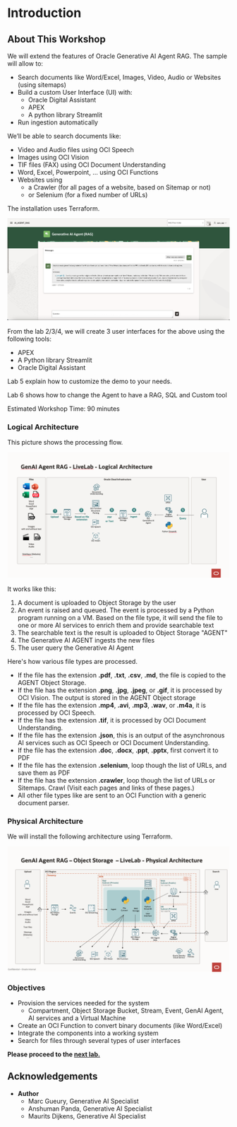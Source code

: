 
# Introduction

## About This Workshop
We will extend the features of Oracle Generative AI Agent RAG. The sample will allow to:
- Search documents like Word/Excel, Images, Video, Audio or Websites (using sitemaps)
- Build a custom User Interface (UI) with: 
    - Oracle Digital Assistant
    - APEX
    - A python library Streamlit  
- Run ingestion automatically

We’ll be able to search documents like:
- Video and Audio files using OCI Speech
- Images using OCI Vision
- TIF files (FAX) using OCI Document Understanding
- Word, Excel, Powerpoint, ... using OCI Functions
- Websites using 
    - a Crawler (for all pages of a website, based on Sitemap or not) 
    - or Selenium (for a fixed number of URLs)   

The installation uses Terraform.

![Screenshot](images/when-was-jazz-created.png)

From the lab 2/3/4, we will create 3 user interfaces for the above using the following tools:
- APEX
- A Python library Streamlit  
- Oracle Digital Assistant
    
Lab 5 explain how to customize the demo to your needs.

Lab 6 shows how to change the Agent to have a RAG, SQL and Custom tool

Estimated Workshop Time: 90 minutes

### Logical Architecture

This picture shows the processing flow.

![Architecture](images/logical-architecture.png)

It works like this:
1. A document is uploaded to Object Storage by the user
1. An event is raised and queued. The event is processed by a Python program running on a VM. Based on the file type, it will send the file to one or more AI services to enrich them and provide searchable text
1. The searchable text is the result is uploaded to Object Storage "AGENT"
1. The Generative AI AGENT ingests the new files
1. The user query the Generative AI Agent

Here's how various file types are processed.

- If the file has the extension **.pdf**, **.txt**, **.csv**, **.md**, the file is copied to the AGENT Object Storage.
- If the file has the extension **.png**, **.jpg**, **.jpeg**, or **.gif**, it is processed by OCI Vision. The output is stored in the AGENT Object storage 
- If the file has the extension **.mp4**, **.avi**, **.mp3**, **.wav**, or **.m4a**, it is processed by OCI Speech.
- If the file has the extension **.tif**, it is processed by OCI Document Understanding.
- If the file has the extension **.json**, this is an output of the asynchronous AI services such as OCI Speech or OCI Document Understanding. 
- If the file has the extension **.doc**, **.docx**, **.ppt**, **.pptx**, first convert it to PDF 
- If the file has the extension **.selenium**, loop though the list of URLs, and save them as PDF
- If the file has the extension **.crawler**, loop though the list of URLs or Sitemaps. Crawl (Visit each pages and links of these pages.)
- All other file types like are sent to an OCI Function with a generic document parser.

### Physical Architecture

We will install the following architecture using Terraform.

![Integration](images/physical-architecture.png)

### Objectives

- Provision the services needed for the system
    - Compartment, Object Storage Bucket, Stream, Event, GenAI Agent, AI services and a Virtual Machine
- Create an OCI Function to convert binary documents (like Word/Excel)
- Integrate the components into a working system
- Search for files through several types of user interfaces

**Please proceed to the [next lab.](#next)**

## Acknowledgements 

- **Author**
    - Marc Gueury, Generative AI Specialist
    - Anshuman Panda, Generative AI Specialist
    - Maurits Dijkens, Generative AI Specialist